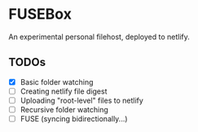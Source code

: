 # FUSEBox

An experimental personal filehost, deployed to netlify.

## TODOs

- [x] Basic folder watching
- [ ] Creating netlify file digest
- [ ] Uploading "root-level" files to netlify
- [ ] Recursive folder watching
- [ ] FUSE (syncing bidirectionally...)

